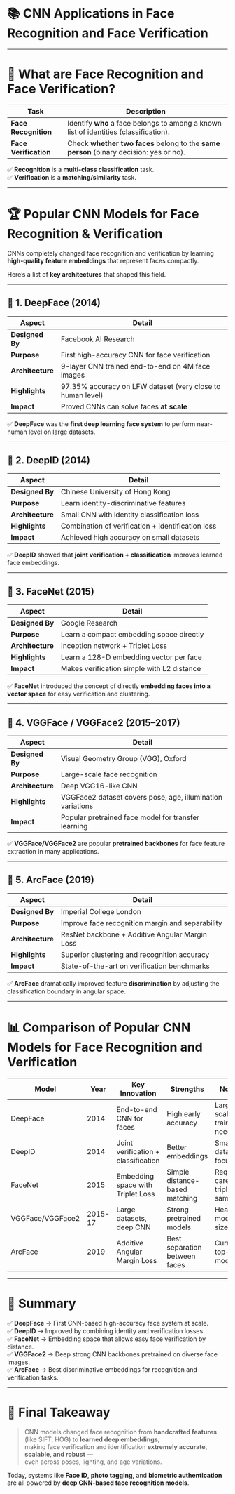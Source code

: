 # 📚 **CNN Applications in Face Recognition and Face Verification**

---

# 🧠 **What are Face Recognition and Face Verification?**

| Task                 | Description |
|----------------------|-------------|
| **Face Recognition**  | Identify **who** a face belongs to among a known list of identities (classification). |
| **Face Verification** | Check **whether two faces** belong to the **same person** (binary decision: yes or no). |

✅ **Recognition** is a **multi-class classification** task.  
✅ **Verification** is a **matching/similarity** task.

---

# 🏆 **Popular CNN Models for Face Recognition & Verification**

CNNs completely changed face recognition and verification by learning **high-quality feature embeddings** that represent faces compactly.

Here’s a list of **key architectures** that shaped this field.

---

## 🔹 1. **DeepFace (2014)**

| Aspect                | Detail |
|------------------------|--------|
| **Designed By**        | Facebook AI Research |
| **Purpose**            | First high-accuracy CNN for face verification |
| **Architecture**       | 9-layer CNN trained end-to-end on 4M face images |
| **Highlights**         | 97.35% accuracy on LFW dataset (very close to human level) |
| **Impact**             | Proved CNNs can solve faces **at scale** |

✅ **DeepFace** was the **first deep learning face system** to perform near-human level on large datasets.

---

## 🔹 2. **DeepID (2014)**

| Aspect                | Detail |
|------------------------|--------|
| **Designed By**        | Chinese University of Hong Kong |
| **Purpose**            | Learn identity-discriminative features |
| **Architecture**       | Small CNN with identity classification loss |
| **Highlights**         | Combination of verification + identification loss |
| **Impact**             | Achieved high accuracy on small datasets

✅ **DeepID** showed that **joint verification + classification** improves learned face embeddings.

---

## 🔹 3. **FaceNet (2015)**

| Aspect                | Detail |
|------------------------|--------|
| **Designed By**        | Google Research |
| **Purpose**            | Learn a compact embedding space directly |
| **Architecture**       | Inception network + Triplet Loss |
| **Highlights**         | Learn a 128-D embedding vector per face |
| **Impact**             | Makes verification simple with L2 distance

✅ **FaceNet** introduced the concept of directly **embedding faces into a vector space** for easy verification and clustering.

---

## 🔹 4. **VGGFace / VGGFace2 (2015–2017)**

| Aspect                | Detail |
|------------------------|--------|
| **Designed By**        | Visual Geometry Group (VGG), Oxford |
| **Purpose**            | Large-scale face recognition |
| **Architecture**       | Deep VGG16-like CNN |
| **Highlights**         | VGGFace2 dataset covers pose, age, illumination variations |
| **Impact**             | Popular pretrained face model for transfer learning

✅ **VGGFace/VGGFace2** are popular **pretrained backbones** for face feature extraction in many applications.

---

## 🔹 5. **ArcFace (2019)**

| Aspect                | Detail |
|------------------------|--------|
| **Designed By**        | Imperial College London |
| **Purpose**            | Improve face recognition margin and separability |
| **Architecture**       | ResNet backbone + Additive Angular Margin Loss |
| **Highlights**         | Superior clustering and recognition accuracy |
| **Impact**             | State-of-the-art on verification benchmarks

✅ **ArcFace** dramatically improved feature **discrimination** by adjusting the classification boundary in angular space.

---

# 📊 **Comparison of Popular CNN Models for Face Recognition and Verification**

| Model         | Year | Key Innovation                  | Strengths | Notes |
|---------------|------|----------------------------------|-----------|-------|
| DeepFace      | 2014 | End-to-end CNN for faces         | High early accuracy | Large-scale training needed |
| DeepID        | 2014 | Joint verification + classification | Better embeddings | Small dataset focused |
| FaceNet       | 2015 | Embedding space with Triplet Loss | Simple distance-based matching | Requires careful triplet sampling |
| VGGFace/VGGFace2 | 2015-17 | Large datasets, deep CNN | Strong pretrained models | Heavy model size |
| ArcFace       | 2019 | Additive Angular Margin Loss    | Best separation between faces | Current top-tier model |

---

# 🎯 **Summary**

✅ **DeepFace** → First CNN-based high-accuracy face system at scale.  
✅ **DeepID** → Improved by combining identity and verification losses.  
✅ **FaceNet** → Embedding space that allows easy face verification by distance.  
✅ **VGGFace2** → Deep strong CNN backbones pretrained on diverse face images.  
✅ **ArcFace** → Best discriminative embeddings for recognition and verification tasks.

---

# 🧠 **Final Takeaway**

> CNN models changed face recognition from **handcrafted features** (like SIFT, HOG) to **learned deep embeddings**,  
> making face verification and identification **extremely accurate, scalable, and robust** —  
> even across poses, lighting, and age variations.

Today, systems like **Face ID**, **photo tagging**, and **biometric authentication** are all powered by **deep CNN-based face recognition models**.
